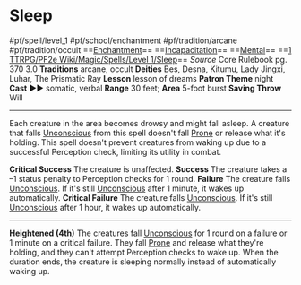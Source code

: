 # Sleep
#pf/spell/level_1 #pf/school/enchantment #pf/tradition/arcane #pf/tradition/occult
==[Enchantment](../../../Traits/Enchantment.md)== ==[Incapacitation](../../../Traits/Incapacitation.md)== ==[Mental](../../../Traits/Mental.md)== ==[1 TTRPG/PF2e Wiki/Magic/Spells/Level 1/Sleep](1%20TTRPG/PF2e%20Wiki/Magic/Spells/Level%201/Sleep)==
*Source* Core Rulebook pg. 370 3.0
**Traditions** arcane, occult
**Deities** Bes, Desna, Kitumu, Lady Jingxi, Luhar, The Prismatic Ray
**Lesson** lesson of dreams
**Patron Theme** night
**Cast** ►► somatic, verbal
**Range** 30 feet; **Area** 5-foot burst
**Saving Throw** Will

---
Each creature in the area becomes drowsy and might fall asleep. A creature that falls [Unconscious](../../../Conditions/Unconscious.md) from this spell doesn't fall [Prone](../../../Conditions/Prone.md) or release what it's holding. This spell doesn't prevent creatures from waking up due to a successful Perception check, limiting its utility in combat.

**Critical Success** The creature is unaffected.
**Success** The creature takes a –1 status penalty to Perception checks for 1 round.
**Failure** The creature falls [Unconscious](../../../Conditions/Unconscious.md). If it's still [Unconscious](../../../Conditions/Unconscious.md) after 1 minute, it wakes up automatically.
**Critical Failure** The creature falls [Unconscious](../../../Conditions/Unconscious.md). If it's still [Unconscious](../../../Conditions/Unconscious.md) after 1 hour, it wakes up automatically.

<hr>

**Heightened (4th)** The creatures fall [Unconscious](../../../Conditions/Unconscious.md) for 1 round on a failure or 1 minute on a critical failure. They fall [Prone](../../../Conditions/Prone.md) and release what they're holding, and they can't attempt Perception checks to wake up. When the duration ends, the creature is sleeping normally instead of automatically waking up.